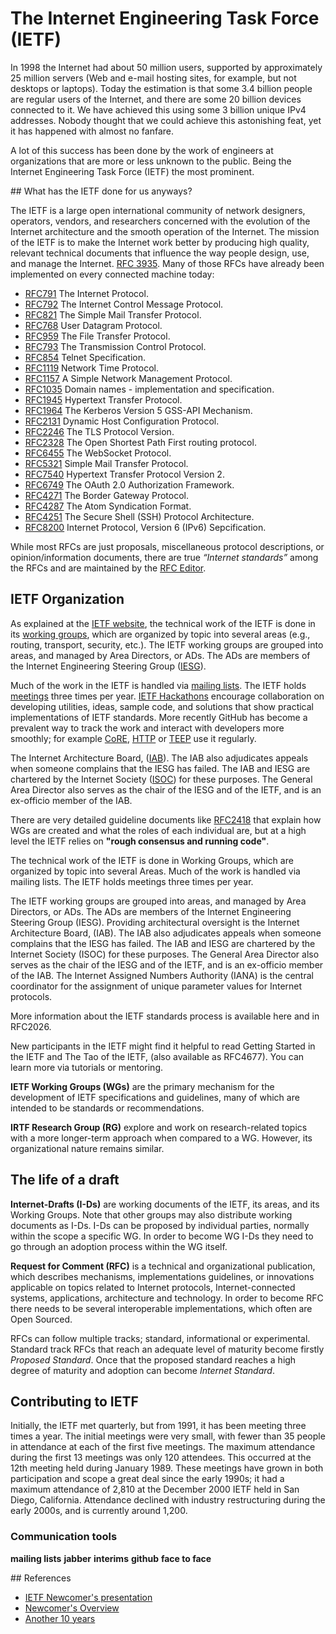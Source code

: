 # The Internet Engineering Task Force (IETF)

In 1998 the Internet had about 50 million users, supported by approximately 25 million servers (Web and e-mail hosting sites, for example, but not desktops or laptops). Today the estimation is that some 3.4 billion people are regular users of the Internet, and there are some 20 billion devices connected to it. We have achieved this using some 3 billion unique IPv4 addresses. Nobody thought that we could achieve this astonishing feat, yet it has happened with almost no fanfare.

A lot of this success has been done by the work of engineers at organizations that are more or less unknown to the public. Being the Internet Engineering Task Force (IETF) the most prominent.

## What has the IETF done for us anyways?

The IETF is a large open international community of network designers, operators, vendors, and researchers concerned with the evolution of the Internet architecture and the smooth operation of the Internet. The mission of the IETF is to make the Internet work better by producing high quality, relevant technical documents that influence the way people design, use, and manage the Internet. [RFC 3935](https://tools.ietf.org/html/rfc3935). Many of those RFCs have already been implemented on every connected machine today:

- [RFC791](https://tools.ietf.org/html/rfc791) The Internet Protocol.
- [RFC792](https://tools.ietf.org/html/rfc792) The Internet Control Message Protocol.
- [RFC821](https://tools.ietf.org/html/rfc821) The Simple Mail Transfer Protocol.
- [RFC768](https://tools.ietf.org/html/rfc768) User Datagram Protocol.
- [RFC959](https://tools.ietf.org/html/rfc959) The File Transfer Protocol.
- [RFC793](https://tools.ietf.org/html/rfc793) The Transmission Control Protocol.
- [RFC854](https://tools.ietf.org/html/rfc854) Telnet Specification.
- [RFC1119](https://tools.ietf.org/html/rfc1119) Network Time Protocol.
- [RFC1157](https://tools.ietf.org/html/rfc1157) A Simple Network Management Protocol.
- [RFC1035](https://tools.ietf.org/html/rfc1035) Domain names - implementation and specification.
- [RFC1945](https://tools.ietf.org/html/rfc1945) Hypertext Transfer Protocol.
- [RFC1964](https://tools.ietf.org/html/rfc1964) The Kerberos Version 5 GSS-API Mechanism.
- [RFC2131](https://tools.ietf.org/html/rfc2131) Dynamic Host Configuration Protocol.
- [RFC2246](https://tools.ietf.org/html/rfc2246) The TLS Protocol Version.
- [RFC2328](https://tools.ietf.org/html/rfc2328) The Open Shortest Path First routing protocol.
- [RFC6455](https://tools.ietf.org/html/rfc6455) The WebSocket Protocol.
- [RFC5321](https://tools.ietf.org/html/rfc5321) Simple Mail Transfer Protocol.
- [RFC7540](https://tools.ietf.org/html/rfc7540) Hypertext Transfer Protocol Version 2.
- [RFC6749](https://tools.ietf.org/html/rfc6749) The OAuth 2.0 Authorization Framework.
- [RFC4271](https://tools.ietf.org/html/rfc4271) The Border Gateway Protocol.
- [RFC4287](https://tools.ietf.org/html/rfc4287) The Atom Syndication Format.
- [RFC4251](https://tools.ietf.org/html/rfc4251) The Secure Shell (SSH) Protocol Architecture.
- [RFC8200](https://tools.ietf.org/html/rfc8200) Internet Protocol, Version 6 (IPv6) Sepcification.

While most RFCs are just proposals, miscellaneous protocol descriptions, or opinion/information documents, there are true *“Internet standards”* among the RFCs and are maintained by the [RFC Editor](http://www.rfc-editor.org/standards).

## IETF Organization

As explained at the [IETF website](https://www.ietf.org/about/who/), the technical work of the IETF is done in its [working groups](https://www.ietf.org/how/wgs/), which are organized by topic into several areas (e.g., routing, transport, security, etc.). The IETF working groups are grouped into areas, and managed by Area Directors, or ADs. The ADs are members of the Internet Engineering Steering Group ([IESG](https://www.ietf.org/glossary.html#IESG)).

Much of the work in the IETF is handled via [mailing lists](https://www.ietf.org/list/). The IETF holds [meetings](https://www.ietf.org/how/meetings/) three times per year. [IETF Hackathons](https://www.ietf.org/how/runningcode/hackathons/) encourage collaboration on developing utilities, ideas, sample code, and solutions that show practical implementations of IETF standards. More recently GitHub has become a prevalent way to track the work and interact with developers more smoothly; for example [CoRE](https://github.com/core-wg), [HTTP](https://github.com/httpwg) or [TEEP](https://github.com/ietf-teep) use it regularly.

The Internet Architecture Board, ([IAB](https://www.ietf.org/glossary.html#IAB)). The IAB also adjudicates appeals when someone complains that the IESG has failed. The IAB and IESG are chartered by the Internet Society ([ISOC](https://www.ietf.org/glossary.html#ISOC)) for these purposes. The General Area Director also serves as the chair of the IESG and of the IETF, and is an ex-officio member of the IAB.

There are very detailed guideline documents like [RFC2418](https://tools.ietf.org/html/rfc2418) that explain how WGs are created and what the roles of each individual are, but at a high level the IETF relies on **"rough consensus and running code"**.




The technical work of the IETF is done in Working Groups, which are organized by topic into several Areas. Much of the work is handled via mailing lists. The IETF holds meetings three times per year. 

The IETF working groups are grouped into areas, and managed by Area Directors, or ADs. The ADs are members of the Internet Engineering Steering Group (IESG). Providing architectural oversight is the Internet Architecture Board, (IAB). The IAB also adjudicates appeals when someone complains that the IESG has failed. The IAB and IESG are chartered by the Internet Society (ISOC) for these purposes. The General Area Director also serves as the chair of the IESG and of the IETF, and is an ex-officio member of the IAB. The Internet Assigned Numbers Authority (IANA) is the central coordinator for the assignment of unique parameter values for Internet protocols.

More information about the IETF standards process is available here and in RFC2026.

New participants in the IETF might find it helpful to read Getting Started in the IETF and The Tao of the IETF, (also available as RFC4677). You can learn more via tutorials or mentoring.


**IETF Working Groups (WGs)** are the primary mechanism for the development of IETF specifications and guidelines, many of which are intended to be standards or recommendations.

**IRTF Research Group (RG)** explore and work on research-related topics with a more longer-term approach when compared to a WG. However, its organizational nature remains similar.

## The life of a draft

**Internet-Drafts (I-Ds)** are working documents of the IETF, its areas, and its Working Groups. Note that other groups may also distribute working documents as I-Ds. I-Ds can be proposed by individual parties, normally within the scope a specific WG. In order to become WG I-Ds they need to go through an adoption process within the WG itself.

**Request for Comment (RFC)** is a technical and organizational publication, which describes mechanisms, implementations guidelines, or innovations applicable on topics related to Internet protocols, Internet-connected systems, applications, architecture and technology. In order to become RFC there needs to be several interoperable implementations, which often are Open Sourced.

RFCs can follow multiple tracks; standard, informational or experimental. Standard track RFCs that reach an adequate level of maturity become firstly *Proposed Standard*. Once that the proposed standard reaches a high degree of maturity and adoption can become *Internet Standard*.




## Contributing to IETF


Initially, the IETF met quarterly, but from 1991, it has been meeting three times a year. The initial meetings were very small, with fewer than 35 people in attendance at each of the first five meetings. The maximum attendance during the first 13 meetings was only 120 attendees. This occurred at the 12th meeting held during January 1989. These meetings have grown in both participation and scope a great deal since the early 1990s; it had a maximum attendance of 2,810 at the December 2000 IETF held in San Diego, California. Attendance declined with industry restructuring during the early 2000s, and is currently around 1,200.

### Communication tools

**mailing lists**
**jabber**
**interims**
**github**
**face to face**


## References
- [IETF Newcomer's presentation](https://www.youtube.com/playlist?list=PLC86T-6ZTP5hXPJ-n4mwJbZ0BHaNlhTMA)
- [Newcomer's Overview](https://www.ietf.org/about/participate/tutorials/newcomers/overview/)
- [Another 10 years](./another10years.md)